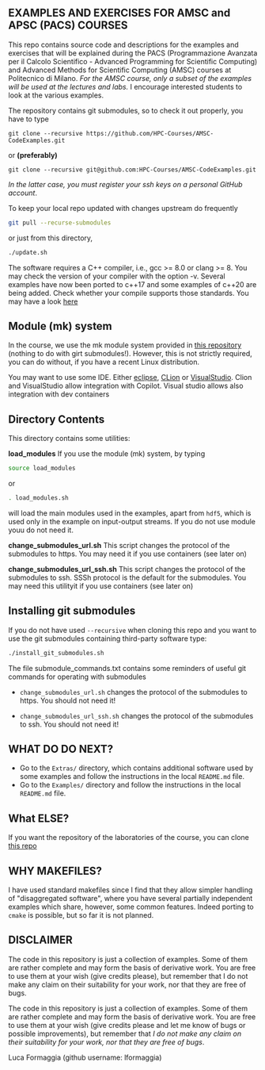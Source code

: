 EXAMPLES AND EXERCISES FOR AMSC and APSC (PACS) COURSES
--------------------------------------
This repo contains source code and descriptions for the examples and exercises
that will be explained during the PACS (Programmazione Avanzata per il Calcolo
Scientifico - Advanced Programming for Scientific Computing) and Advanced Methods for Scientific Computing (AMSC) courses at Politecnico di Milano.
*For the AMSC course, only a subset of the examples will be used at the lectures and labs.*
I encourage interested students to look at the various examples.


The repository contains git submodules, so to check it out properly, you have to type

```
git clone --recursive https://github.com/HPC-Courses/AMSC-CodeExamples.git
```

or **(preferably)**

```
git clone --recursive git@github.com:HPC-Courses/AMSC-CodeExamples.git
```
*In the latter case, you must register your ssh keys on a personal GitHub account*.


To keep your local repo updated with changes upstream do frequently

```bash
git pull --recurse-submodules
```

or just from this directory,

```bash
./update.sh
```

The software requires a C++ compiler, i.e., gcc >= 8.0 or clang >= 8.
You may check the version of your compiler with the option -v. Several examples have now been ported to c++17
and some examples of c++20 are being added. Check whether your compile supports those standards. You may have a look
[here](https://en.cppreference.com/w/cpp/compiler_support)

## Module (mk) system

In the course, we use the mk module system provided in [this repository](https://github.com/pcafrica/mk_) (nothing to do with girt submodules!). However, this is not strictly required, you can do without, if you have
a recent Linux distribution.

You may want to use some IDE. Either [eclipse](https://www.eclipse.org/ide/), [CLion](https://www.jetbrains.com/clion/) or [VisualStudio](https://www.jetbrains.com/clion/). Clion and VisualStudio allow integration with Copilot. Visual studio allows also integration with dev containers

## Directory Contents

This directory contains some utilities:

**load_modules**
If you use the module (mk) system, by typing

```bash
source load_modules
```

or

```bash
. load_modules.sh
```

will load the main modules used in the examples, apart from  `hdf5`, which is used only in the example on input-output streams. If you do not use module youu do not need it.

**change_submodules_url.sh**
This script changes the protocol of the submodules to https. You may need it if you use containers (see later on)

**change_submodules_url_ssh.sh**
This script changes the protocol of the submodules to ssh. SSSh protocol is the default for the submodules. You may need this utilityit if you use containers (see later on)

## Installing git submodules

If you do not have used `--recursive` when cloning this repo and you want to use
the git submodules containing third-party software type:

```bash
./install_git_submodules.sh
```


The file submodule_commands.txt contains some reminders of useful git commands for operating with submodules

- `change_submodules_url.sh` changes the protocol of the submodules to https. You should not need it!

- `change_submodules_url_ssh.sh` changes the protocol of the submodules to ssh. You should not need it!

## WHAT DO DO NEXT?

- Go to the `Extras/` directory, which contains additional software used by some examples and follow the instructions in the local `README.md` file.
- Go to the `Examples/` directory and follow the instructions in the local `README.md` file. 

## What ELSE? ##

If you want the repository of the laboratories of the course, you can clone  [this repo](https://github.com/HPC-Courses/AMSC-Labs)

## WHY MAKEFILES? ##
I have used standard makefiles since I find that they allow simpler handling of "disaggregated software", where you have several partially independent examples which share, however, some common features. Indeed porting to `cmake` is possible, but so far it is not planned. 

## DISCLAIMER ##
The code in this repository is just a collection of examples. Some of them are rather complete and may form the basis of derivative work. You are free to use them at your wish (give credits please), but remember that I do not make any claim on their suitability for your work, nor that they are free of bugs. 

The code in this repository is just a collection of examples. Some of them are rather complete and may form the basis of derivative work. You are free to use them at your wish (give credits please and let me know of bugs or possible improvements), but remember that *I do not make any claim on their suitability for your work, nor that they are free of bugs*. 

Luca Formaggia (github username: lformaggia)
